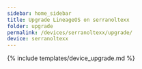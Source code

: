 ```yaml
---
sidebar: home_sidebar
title: Upgrade LineageOS on serranoltexx
folder: upgrade
permalink: /devices/serranoltexx/upgrade/
device: serranoltexx
---
```

{% include templates/device_upgrade.md %}
